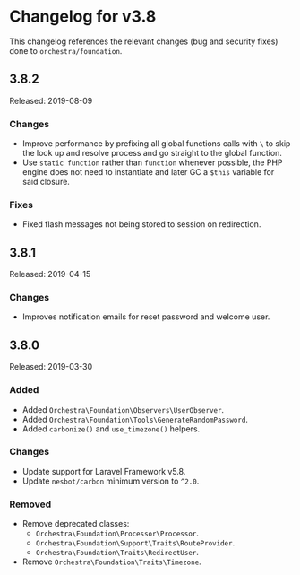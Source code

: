 # Changelog for v3.8

This changelog references the relevant changes (bug and security fixes) done to `orchestra/foundation`.

## 3.8.2

Released: 2019-08-09

### Changes

* Improve performance by prefixing all global functions calls with `\` to skip the look up and resolve process and go straight to the global function.
* Use `static function` rather than `function` whenever possible, the PHP engine does not need to instantiate and later GC a `$this` variable for said closure.

### Fixes

* Fixed flash messages not being stored to session on redirection.

## 3.8.1

Released: 2019-04-15

### Changes

* Improves notification emails for reset password and welcome user.

## 3.8.0

Released: 2019-03-30

### Added

* Added `Orchestra\Foundation\Observers\UserObserver`.
* Added `Orchestra\Foundation\Tools\GenerateRandomPassword`.
* Added `carbonize()` and `use_timezone()` helpers.

### Changes

* Update support for Laravel Framework v5.8.
* Update `nesbot/carbon` minimum version to `^2.0`.

### Removed

* Remove deprecated classes:
    - `Orchestra\Foundation\Processor\Processor`.
    - `Orchestra\Foundation\Support\Traits\RouteProvider`.
    - `Orchestra\Foundation\Traits\RedirectUser`.
* Remove `Orchestra\Foundation\Traits\Timezone`.
